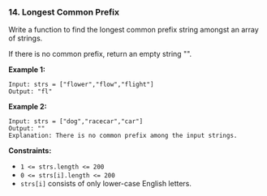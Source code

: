 ### 14. Longest Common Prefix
Write a function to find the longest common prefix string amongst an array of strings.

If there is no common prefix, return an empty string "".

**Example 1:**
```
Input: strs = ["flower","flow","flight"]
Output: "fl"
```
**Example 2:**
```
Input: strs = ["dog","racecar","car"]
Output: ""
Explanation: There is no common prefix among the input strings.
 ```

**Constraints:**
* `1 <= strs.length <= 200`
* `0 <= strs[i].length <= 200`
* `strs[i]` consists of only lower-case English letters.